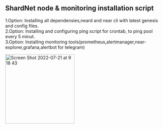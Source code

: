 ## ShardNet node & monitoring installation script
1.Option: Installing all dependensies,neard and near cli with latest genesis and config files. <br />
2.Option: Installing and configuring ping script for crontab, to ping pool every 5 minut. <br />
3.Option: Installing monitoring tools(prometheus,alertmanager,near-explorer,grafana,alertbot for telegram) <br />

<img width="220" alt="Screen Shot 2022-07-21 at 9 18 43" src="https://user-images.githubusercontent.com/79820904/180143201-da262fac-8ff9-4ec4-830c-c7b5930fd33a.png">

